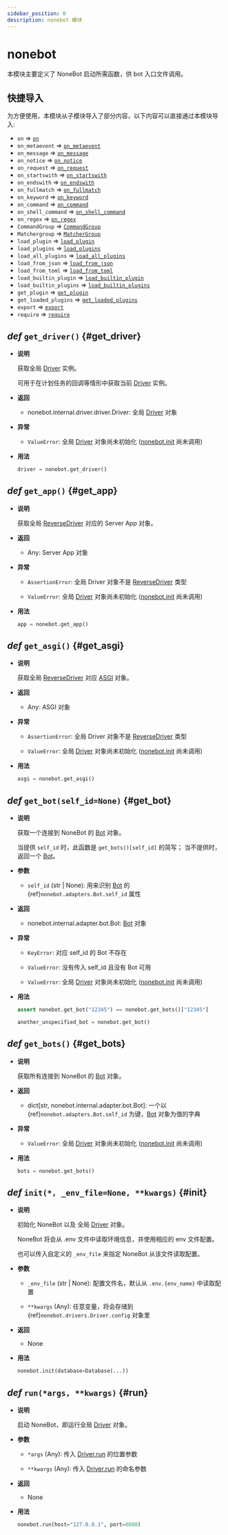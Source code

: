 ```yaml
---
sidebar_position: 0
description: nonebot 模块
---
```


# nonebot

本模块主要定义了 NoneBot 启动所需函数，供 bot 入口文件调用。

## 快捷导入

为方便使用，本模块从子模块导入了部分内容，以下内容可以直接通过本模块导入:

- `on` => [`on`](./plugin/on.md#on)
- `on_metaevent` => [`on_metaevent`](./plugin/on.md#on_metaevent)
- `on_message` => [`on_message`](./plugin/on.md#on_message)
- `on_notice` => [`on_notice`](./plugin/on.md#on_notice)
- `on_request` => [`on_request`](./plugin/on.md#on_request)
- `on_startswith` => [`on_startswith`](./plugin/on.md#on_startswith)
- `on_endswith` => [`on_endswith`](./plugin/on.md#on_endswith)
- `on_fullmatch` => [`on_fullmatch`](./plugin/on.md#on_fullmatch)
- `on_keyword` => [`on_keyword`](./plugin/on.md#on_keyword)
- `on_command` => [`on_command`](./plugin/on.md#on_command)
- `on_shell_command` => [`on_shell_command`](./plugin/on.md#on_shell_command)
- `on_regex` => [`on_regex`](./plugin/on.md#on_regex)
- `CommandGroup` => [`CommandGroup`](./plugin/on.md#CommandGroup)
- `Matchergroup` => [`MatcherGroup`](./plugin/on.md#MatcherGroup)
- `load_plugin` => [`load_plugin`](./plugin/load.md#load_plugin)
- `load_plugins` => [`load_plugins`](./plugin/load.md#load_plugins)
- `load_all_plugins` => [`load_all_plugins`](./plugin/load.md#load_all_plugins)
- `load_from_json` => [`load_from_json`](./plugin/load.md#load_from_json)
- `load_from_toml` => [`load_from_toml`](./plugin/load.md#load_from_toml)
- `load_builtin_plugin` => [`load_builtin_plugin`](./plugin/load.md#load_builtin_plugin)
- `load_builtin_plugins` => [`load_builtin_plugins`](./plugin/load.md#load_builtin_plugins)
- `get_plugin` => [`get_plugin`](./plugin/plugin.md#get_plugin)
- `get_loaded_plugins` => [`get_loaded_plugins`](./plugin/plugin.md#get_loaded_plugins)
- `export` => [`export`](./plugin/export.md#export)
- `require` => [`require`](./plugin/load.md#require)

## _def_ `get_driver()` {#get_driver}

- **说明**

  获取全局 [Driver](./drivers/index.md#Driver) 实例。

  可用于在计划任务的回调等情形中获取当前 [Driver](./drivers/index.md#Driver) 实例。

- **返回**

  - nonebot.internal.driver.driver.Driver: 全局 [Driver](./drivers/index.md#Driver) 对象

- **异常**

  - `ValueError`: 全局 [Driver](./drivers/index.md#Driver) 对象尚未初始化 ([nonebot.init](#init) 尚未调用)

- **用法**

  ```python
  driver = nonebot.get_driver()
  ```

## _def_ `get_app()` {#get_app}

- **说明**

  获取全局 [ReverseDriver](./drivers/index.md#ReverseDriver) 对应的 Server App 对象。

- **返回**

  - Any: Server App 对象

- **异常**

  - `AssertionError`: 全局 Driver 对象不是 [ReverseDriver](./drivers/index.md#ReverseDriver) 类型

  - `ValueError`: 全局 [Driver](./drivers/index.md#Driver) 对象尚未初始化 ([nonebot.init](#init) 尚未调用)

- **用法**

  ```python
  app = nonebot.get_app()
  ```

## _def_ `get_asgi()` {#get_asgi}

- **说明**

  获取全局 [ReverseDriver](./drivers/index.md#ReverseDriver) 对应 [ASGI](https://asgi.readthedocs.io/) 对象。

- **返回**

  - Any: ASGI 对象

- **异常**

  - `AssertionError`: 全局 Driver 对象不是 [ReverseDriver](./drivers/index.md#ReverseDriver) 类型

  - `ValueError`: 全局 [Driver](./drivers/index.md#Driver) 对象尚未初始化 ([nonebot.init](#init) 尚未调用)

- **用法**

  ```python
  asgi = nonebot.get_asgi()
  ```

## _def_ `get_bot(self_id=None)` {#get_bot}

- **说明**

  获取一个连接到 NoneBot 的 [Bot](./adapters/index.md#Bot) 对象。

  当提供 `self_id` 时，此函数是 `get_bots()[self_id]` 的简写；
  当不提供时，返回一个 [Bot](./adapters/index.md#Bot)。

- **参数**

  - `self_id` (str | None): 用来识别 [Bot](./adapters/index.md#Bot) 的 {ref}`nonebot.adapters.Bot.self_id` 属性

- **返回**

  - nonebot.internal.adapter.bot.Bot: [Bot](./adapters/index.md#Bot) 对象

- **异常**

  - `KeyError`: 对应 self_id 的 Bot 不存在

  - `ValueError`: 没有传入 self_id 且没有 Bot 可用

  - `ValueError`: 全局 [Driver](./drivers/index.md#Driver) 对象尚未初始化 ([nonebot.init](#init) 尚未调用)

- **用法**

  ```python
  assert nonebot.get_bot("12345") == nonebot.get_bots()["12345"]

  another_unspecified_bot = nonebot.get_bot()
  ```

## _def_ `get_bots()` {#get_bots}

- **说明**

  获取所有连接到 NoneBot 的 [Bot](./adapters/index.md#Bot) 对象。

- **返回**

  - dict[str, nonebot.internal.adapter.bot.Bot]: 一个以 {ref}`nonebot.adapters.Bot.self_id` 为键，[Bot](./adapters/index.md#Bot) 对象为值的字典

- **异常**

  - `ValueError`: 全局 [Driver](./drivers/index.md#Driver) 对象尚未初始化 ([nonebot.init](#init) 尚未调用)

- **用法**

  ```python
  bots = nonebot.get_bots()
  ```

## _def_ `init(*, _env_file=None, **kwargs)` {#init}

- **说明**

  初始化 NoneBot 以及 全局 [Driver](./drivers/index.md#Driver) 对象。

  NoneBot 将会从 .env 文件中读取环境信息，并使用相应的 env 文件配置。

  也可以传入自定义的 `_env_file` 来指定 NoneBot 从该文件读取配置。

- **参数**

  - `_env_file` (str | None): 配置文件名，默认从 `.env.{env_name}` 中读取配置

  - `**kwargs` (Any): 任意变量，将会存储到 {ref}`nonebot.drivers.Driver.config` 对象里

- **返回**

  - None

- **用法**

  ```python
  nonebot.init(database=Database(...))
  ```

## _def_ `run(*args, **kwargs)` {#run}

- **说明**

  启动 NoneBot，即运行全局 [Driver](./drivers/index.md#Driver) 对象。

- **参数**

  - `*args` (Any): 传入 [Driver.run](./drivers/index.md#Driver-run) 的位置参数

  - `**kwargs` (Any): 传入 [Driver.run](./drivers/index.md#Driver-run) 的命名参数

- **返回**

  - None

- **用法**

  ```python
  nonebot.run(host="127.0.0.1", port=8080)
  ```

